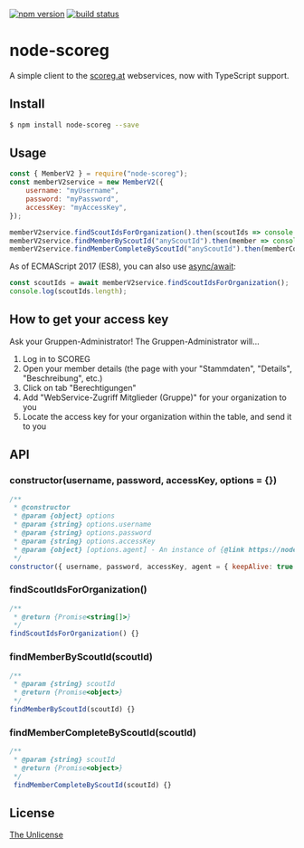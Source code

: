 [![npm version](https://img.shields.io/npm/v/node-scoreg.svg?style=flat-square)](https://www.npmjs.org/package/node-scoreg)
[![build status](https://img.shields.io/travis/skiffek/node-scoreg.svg?style=flat-square)](https://travis-ci.org/skiffek/node-scoreg)


node-scoreg
===========

A simple client to the [scoreg.at](https://scoreg.at/) webservices, now with TypeScript support.


## Install

```sh
$ npm install node-scoreg --save
```


## Usage

```javascript
const { MemberV2 } = require("node-scoreg");
const memberV2service = new MemberV2({
	username: "myUsername",
	password: "myPassword",
	accessKey: "myAccessKey",
});

memberV2service.findScoutIdsForOrganization().then(scoutIds => console.log(scoutIds));
memberV2service.findMemberByScoutId("anyScoutId").then(member => console.log(member));
memberV2service.findMemberCompleteByScoutId("anyScoutId").then(memberComplete => console.log(memberComplete));
```

As of ECMAScript 2017 (ES8), you can also use [async/await](https://developer.mozilla.org/en-US/docs/Web/JavaScript/Reference/Operators/await):

```javascript
const scoutIds = await memberV2service.findScoutIdsForOrganization();
console.log(scoutIds.length);
```


## How to get your access key

Ask your Gruppen-Administrator! The Gruppen-Administrator will...

1. Log in to SCOREG
2. Open your member details (the page with your "Stammdaten", "Details", "Beschreibung", etc.)
3. Click on tab "Berechtigungen"
4. Add "WebService-Zugriff Mitglieder (Gruppe)" for your organization to you
4. Locate the access key for your organization within the table, and send it to you


## API

### constructor(username, password, accessKey, options = {})

```javascript
/**
 * @constructor
 * @param {object} options
 * @param {string} options.username
 * @param {string} options.password
 * @param {string} options.accessKey
 * @param {object} [options.agent] - An instance of {@link https://nodejs.org/dist/latest-v8.x/docs/api/http.html#http_class_http_agent https.Agent}, or options to create one
 */
constructor({ username, password, accessKey, agent = { keepAlive: true } }) {}
```

### findScoutIdsForOrganization()

```javascript
/**
 * @return {Promise<string[]>}
 */
findScoutIdsForOrganization() {}
```

### findMemberByScoutId(scoutId)

```javascript
/**
 * @param {string} scoutId
 * @return {Promise<object>}
 */
findMemberByScoutId(scoutId) {}
```

### findMemberCompleteByScoutId(scoutId)

```javascript
/**
 * @param {string} scoutId
 * @return {Promise<object>}
 */
 findMemberCompleteByScoutId(scoutId) {}
```


## License

[The Unlicense](http://unlicense.org/)
